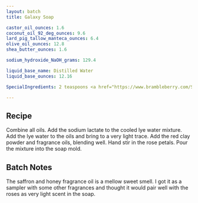 ```yaml
---
layout: batch
title: Galaxy Soap

castor_oil_ounces: 1.6
coconut_oil_92_deg_ounces: 9.6
lard_pig_tallow_manteca_ounces: 6.4
olive_oil_ounces: 12.8
shea_butter_ounces: 1.6

sodium_hydroxide_NaOH_grams: 129.4

liquid_base_name: Distilled Water
liquid_base_ounces: 12.16

SpecialIngredients: 2 teaspoons <a href="https://www.brambleberry.com/Sodium-Lactate-P5127.aspx">sodium lactate</a>, &frac12; oz. dried rose petals (buds and stems removed), 1 teaspoon <a href="http://amzn.to/1P0vxbg">Moroccan red clay powder</a>, &frac12; oz. <a href="https://www.brambleberry.com/Saffron-and-Honey-Fragrance-Oil-P4656.aspx">saffron and honey fragrance oil</a>.

---
```


## Recipe
Combine all oils. Add the sodium lactate to the cooled lye water mixture.  Add the lye water to the oils and bring to a very light trace. Add the red clay powder and fragrance oils, blending well. Hand stir in the rose petals. Pour the mixture into the soap mold. 

## Batch Notes
The saffron and honey fragrance oil is a mellow sweet smell. I got it as a sampler with some other fragrances and thought it would pair well with the roses as very light scent in the soap.
